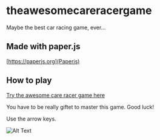 # theawesomecareracergame

Maybe the best car racing game, ever...

## Made with paper.js

[https://paperjs.org](Paperjs)

## How to play

[Try the awesome care racer game here](https://theawesomecarracingprogram.netlify.app/)

You have to be really giftet to master this game. Good luck!

Use the arrow keys.




![Alt Text](cargame.gif)